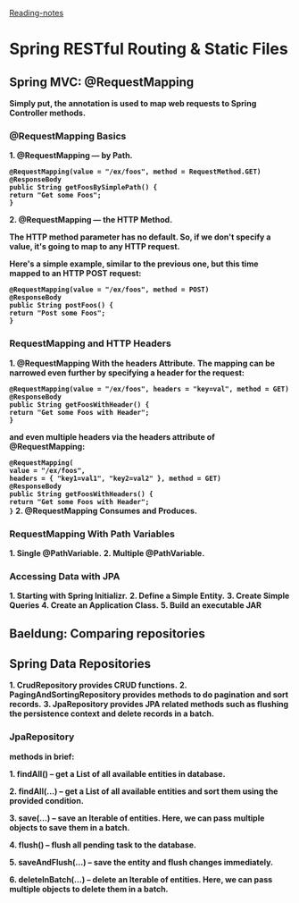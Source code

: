 [Reading-notes](https://odehyazan.github.io/reading-notes/)

# Spring RESTful Routing & Static Files

## Spring MVC: @RequestMapping

**Simply put, the annotation is used to map web requests to Spring Controller methods.**

### @RequestMapping Basics

**1. @RequestMapping — by Path.**

**`@RequestMapping(value = "/ex/foos", method = RequestMethod.GET)`**<br>
   **`@ResponseBody`**<br>
   **`public String getFoosBySimplePath() {`**<br>
    **`return "Get some Foos";`**<br>
**`}`**<br>

**2. @RequestMapping — the HTTP Method.**

 **The HTTP method parameter has no default. So, if we don't specify a value, it's going to map to any HTTP request.**

 **Here's a simple example, similar to the previous one, but this time mapped to an HTTP POST request:**

 **`@RequestMapping(value = "/ex/foos", method = POST)`**<br>
   **`@ResponseBody`**<br>
   **`public String postFoos() {`**<br>
    **`return "Post some Foos";`**<br>
**`}`**<br>

### RequestMapping and HTTP Headers

**1. @RequestMapping With the headers Attribute.**
**The mapping can be narrowed even further by specifying a header for the request:**

 **`@RequestMapping(value = "/ex/foos", headers = "key=val", method = GET)`**<br>
   **`@ResponseBody`**<br>
   **`public String getFoosWithHeader() {`**<br>
    **`return "Get some Foos with Header";`**<br>
**`}`**<br>

**and even multiple headers via the headers attribute of @RequestMapping:**

**`@RequestMapping(`**<br>
  **`value = "/ex/foos",`**<br>
  **`headers = { "key1=val1", "key2=val2" }, method = GET)`**<br>
   **`@ResponseBody`**<br>
**`public String getFoosWithHeaders() {`**<br>
   **`return "Get some Foos with Header";`**<br>
**`}`**
**2. @RequestMapping Consumes and Produces.**

### RequestMapping With Path Variables

**1.  Single @PathVariable.**
**2. Multiple @PathVariable.**

### Accessing Data with JPA

**1. Starting with Spring Initializr.**
**2. Define a Simple Entity.**
**3. Create Simple Queries**
**4. Create an Application Class.**
**5. Build an executable JAR**

## Baeldung: Comparing repositories

## Spring Data Repositories

**1. CrudRepository provides CRUD functions.**
**2. PagingAndSortingRepository provides methods to do pagination and sort records.**
**3. JpaRepository provides JPA related methods such as flushing the persistence context and delete records in a batch.**

### JpaRepository

**methods in brief:**

**1. findAll() – get a List of all available entities in database.**

**2. findAll(…) – get a List of all available entities and sort them using the provided condition.**

**3. save(…) – save an Iterable of entities. Here, we can pass multiple objects to save them in a batch.**

**4. flush() – flush all pending task to the database.**

**5. saveAndFlush(…) – save the entity and flush changes immediately.**

**6. deleteInBatch(…) – delete an Iterable of entities. Here, we can pass multiple objects to delete them in a batch.**

